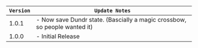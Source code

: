 | `Version` | `Update Notes`                                                            |
|-----------|---------------------------------------------------------------------------|
| 1.0.1     | - Now save Dundr state. (Bascially a magic crossbow, so people wanted it) |
| 1.0.0     | - Initial Release                                                         |